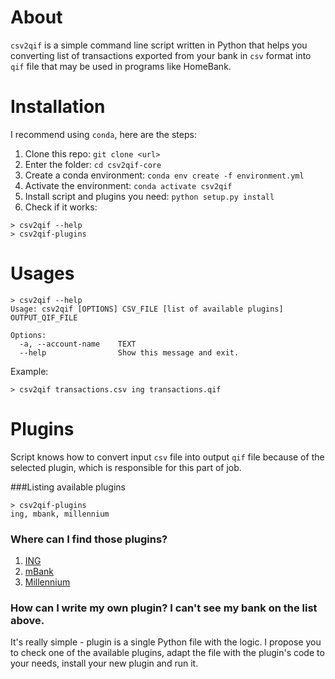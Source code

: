 # About
`csv2qif` is a simple command line script written in Python that helps you converting list of transactions exported from your bank in `csv` format into `qif` file that may be used in programs like HomeBank.

# Installation
I recommend using `conda`, here are the steps:

1. Clone this repo: `git clone <url>`
1. Enter the folder: `cd csv2qif-core`
1. Create a conda environment: `conda env create -f environment.yml`
1. Activate the environment: `conda activate csv2qif`
1. Install script and plugins you need: `python setup.py install`
1. Check if it works: 
```shell script
> csv2qif --help
> csv2qif-plugins
```
    

# Usages
```shell script
> csv2qif --help
Usage: csv2qif [OPTIONS] CSV_FILE [list of available plugins] OUTPUT_QIF_FILE

Options:
  -a, --account-name    TEXT
  --help                Show this message and exit.
```

Example:
```shell script
> csv2qif transactions.csv ing transactions.qif
```

# Plugins
Script knows how to convert input `csv` file into output `qif` file because of the selected plugin, which is responsible for this part of job.

###Listing available plugins
```
> csv2qif-plugins 
ing, mbank, millennium
```

### Where can I find those plugins?
1. [ING](https://github.com/fighterpoul/csv2qif-ing])
2. [mBank](https://github.com/fighterpoul/csv2qif-mbank])
3. [Millennium](https://github.com/fighterpoul/csv2qif-millennium])

### How can I write my own plugin? I can't see my bank on the list above.
It's really simple - plugin is a single Python file with the logic. I propose you to check one of the available plugins, adapt the file with the plugin's code to your needs, install your new plugin and run it.